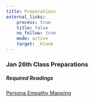 ```yaml
---
title: Preparations
external_links:
    process: true
    title: false
    no_follow: true
    mode: active
    target: _blank
---
```


### Jan 26th Class Preparations

##### Required Readings
[Persona Empathy Mapping](http://www.cooper.com/journal/2014/05/persona-empathy-mapping)
